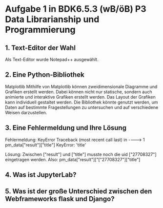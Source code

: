 # Aufgabe 1 in BDK6.5.3 (wB/öB) P3 Data Librarianship und Programmierung


## 1. Text-Editor der Wahl
Als Text-Editor wurde Notepad++ ausgewählt. 


## 2. Eine Python-Bibliothek
Matplotlib
Mithilfe von Matplotlib können zweidimensionale Diagramme und Grafiken erstellt werden. Dabei können nicht nur statische, sondern auch animierte und interaktive Grafiken erstellt werden. 
Das Layout der Grafiken kann individuell gestaltet werden. 
Die Bibliothek könnte genutzt werden, um Daten auf bestimmte Fragestellungen zu untersuchen und auf verschiedene Weisen darzustellen. 


## 3. Eine Fehlermeldung und Ihre Lösung
Fehlermeldung:
KeyError                                  Traceback (most recent call last)
<ipython-input-30-22d7a63ab1e0> in <module>
----> 1 pm_data["result"]["title"]
KeyError: 'title'
   
Lösung:
Zwischen ["result"] und ["title"] musste noch die uid ["27708327"] eingetragen werden. Also: pm_data["result"]["["27708327"]["title"]
   

## 4. Was ist JupyterLab?


## 5. Was ist der große Unterschied zwischen den Webframeworks flask und Django?